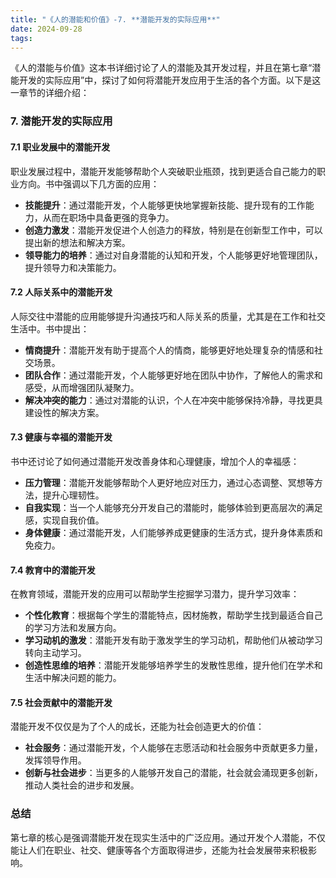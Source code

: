 ```yaml
---
title: "《人的潜能和价值》-7. **潜能开发的实际应用**"
date: 2024-09-28
tags: 
---
```

《人的潜能与价值》这本书详细讨论了人的潜能及其开发过程，并且在第七章“潜能开发的实际应用”中，探讨了如何将潜能开发应用于生活的各个方面。以下是这一章节的详细介绍：

### 7. **潜能开发的实际应用**

#### 7.1 职业发展中的潜能开发
职业发展过程中，潜能开发能够帮助个人突破职业瓶颈，找到更适合自己能力的职业方向。书中强调以下几方面的应用：
- **技能提升**：通过潜能开发，个人能够更快地掌握新技能、提升现有的工作能力，从而在职场中具备更强的竞争力。
- **创造力激发**：潜能开发促进个人创造力的释放，特别是在创新型工作中，可以提出新的想法和解决方案。
- **领导能力的培养**：通过对自身潜能的认知和开发，个人能够更好地管理团队，提升领导力和决策能力。

#### 7.2 人际关系中的潜能开发
人际交往中潜能的应用能够提升沟通技巧和人际关系的质量，尤其是在工作和社交生活中。书中提出：
- **情商提升**：潜能开发有助于提高个人的情商，能够更好地处理复杂的情感和社交场景。
- **团队合作**：通过潜能开发，个人能够更好地在团队中协作，了解他人的需求和感受，从而增强团队凝聚力。
- **解决冲突的能力**：通过对潜能的认识，个人在冲突中能够保持冷静，寻找更具建设性的解决方案。

#### 7.3 健康与幸福的潜能开发
书中还讨论了如何通过潜能开发改善身体和心理健康，增加个人的幸福感：
- **压力管理**：潜能开发能够帮助个人更好地应对压力，通过心态调整、冥想等方法，提升心理韧性。
- **自我实现**：当一个人能够充分开发自己的潜能时，能够体验到更高层次的满足感，实现自我价值。
- **身体健康**：通过潜能开发，人们能够养成更健康的生活方式，提升身体素质和免疫力。

#### 7.4 教育中的潜能开发
在教育领域，潜能开发的应用可以帮助学生挖掘学习潜力，提升学习效率：
- **个性化教育**：根据每个学生的潜能特点，因材施教，帮助学生找到最适合自己的学习方法和发展方向。
- **学习动机的激发**：潜能开发有助于激发学生的学习动机，帮助他们从被动学习转向主动学习。
- **创造性思维的培养**：潜能开发能够培养学生的发散性思维，提升他们在学术和生活中解决问题的能力。

#### 7.5 社会贡献中的潜能开发
潜能开发不仅仅是为了个人的成长，还能为社会创造更大的价值：
- **社会服务**：通过潜能开发，个人能够在志愿活动和社会服务中贡献更多力量，发挥领导作用。
- **创新与社会进步**：当更多的人能够开发自己的潜能，社会就会涌现更多创新，推动人类社会的进步和发展。

### 总结
第七章的核心是强调潜能开发在现实生活中的广泛应用。通过开发个人潜能，不仅能让人们在职业、社交、健康等各个方面取得进步，还能为社会发展带来积极影响。